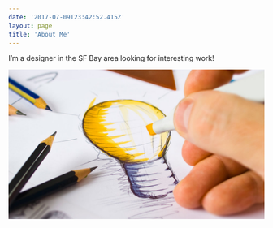 ```yaml
---
date: '2017-07-09T23:42:52.415Z'
layout: page
title: 'About Me'
---
```

I’m a designer in the SF Bay area looking for interesting work!

![](./images/d6631805-c77c-4f23-8fd4-6bfa1f26ad77.jpg)